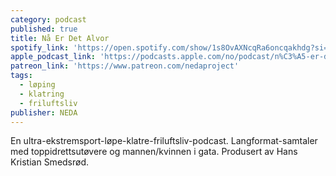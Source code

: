 ```yaml
---
category: podcast
published: true
title: Nå Er Det Alvor
spotify_link: 'https://open.spotify.com/show/1s8OvAXNcqRa6oncqakhdg?si=68f8a4a873994356'
apple_podcast_link: 'https://podcasts.apple.com/no/podcast/n%C3%A5-er-det-alvor/id1332829214'
patreon_link: 'https://www.patreon.com/nedaproject'
tags:
  - løping
  - klatring
  - friluftsliv
publisher: NEDA
---
```

En ultra-ekstremsport-løpe-klatre-friluftsliv-podcast. Langformat-samtaler med toppidrettsutøvere og mannen/kvinnen i gata. Produsert av Hans Kristian Smedsrød.